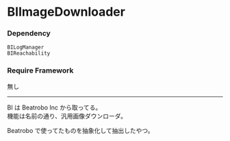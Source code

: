 BIImageDownloader
=================
  
### Dependency  
`BILogManager`  
`BIReachability`  
  
### Require Framework  
無し  
  
* * *
  
BI は Beatrobo Inc から取ってる。  
機能は名前の通り、汎用画像ダウンローダ。  
  
Beatrobo で使ってたものを抽象化して抽出したやつ。  
